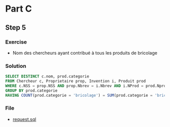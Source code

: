 # Part C
## Step 5
### Exercise
* Nom des chercheurs ayant contribué à tous les produits de bricolage

### Solution
```sql
SELECT DISTINCT c.nom, prod.categorie
FROM Chercheur c, Proprietaire prop, Invention i, Produit prod
WHERE c.NSS = prop.NSS AND prop.Nbrev = i.Nbrev AND i.NProd = prod.Nprod
GROUP BY prod.categorie
HAVING COUNT(prod.categorie = 'bricolage') = SUM(prod.categorie = 'bricolage')
```

### File
* [request.sql](PartC/Step5/request.sql)
